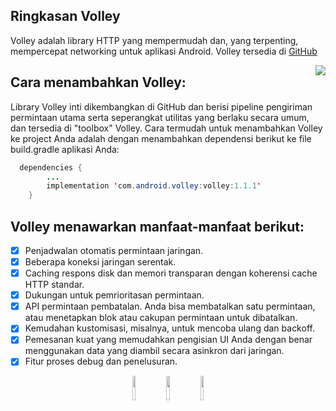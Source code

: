 ## Ringkasan Volley
Volley adalah library HTTP yang mempermudah dan, yang terpenting, mempercepat networking untuk aplikasi Android. Volley tersedia di [GitHub](https://github.com/google/volley)

<a href="https://www.fsf.org">
	<img align="right" src="https://github.com/Resep-Makanan/ResepMasakan/blob/master/ezgif.com-gif-maker.gif">
</a>

##  Cara menambahkan Volley:
Library Volley inti dikembangkan di GitHub dan berisi pipeline pengiriman permintaan utama serta seperangkat utilitas yang berlaku secara umum, dan tersedia di "toolbox" Volley. Cara termudah untuk menambahkan Volley ke project Anda adalah dengan menambahkan dependensi berikut ke file build.gradle aplikasi Anda:
```java
  dependencies {
        ...
        implementation 'com.android.volley:volley:1.1.1'
    }
```
## Volley menawarkan manfaat-manfaat berikut:
- [x] Penjadwalan otomatis permintaan jaringan.
- [x] Beberapa koneksi jaringan serentak.
- [x] Caching respons disk dan memori transparan dengan koherensi cache HTTP standar.
- [x] Dukungan untuk pemrioritasan permintaan.
- [x] API permintaan pembatalan. Anda bisa membatalkan satu permintaan, atau menetapkan blok atau cakupan permintaan untuk dibatalkan.
- [x] Kemudahan kustomisasi, misalnya, untuk mencoba ulang dan backoff.
- [x] Pemesanan kuat yang memudahkan pengisian UI Anda dengan benar menggunakan data yang diambil secara asinkron dari jaringan.
- [x] Fitur proses debug dan penelusuran.

<p align="center">
  <a <code><img width="10%" src="https://www.vectorlogo.zone/logos/java/java-ar21.svg"></code>
  </a>
  <a <code><img width="10%" src="https://www.vectorlogo.zone/logos/android/android-ar21.svg"></code>
  </a>
  <a <code><img width="10%" src="https://www.vectorlogo.zone/logos/gradle/gradle-ar21.svg"></code>
  </a>
</p>
